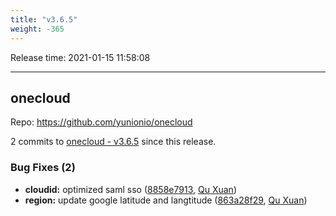 ```yaml
---
title: "v3.6.5"
weight: -365
---
```


Release time: 2021-01-15 11:58:08

---
## onecloud

Repo: https://github.com/yunionio/onecloud

2 commits to [onecloud - v3.6.5] since this release.

### Bug Fixes (2)
- **cloudid:** optimized saml sso ([8858e7913](https://github.com/yunionio/onecloud/commit/8858e7913c469623b47cc6b2f7c0e28682798f53), [Qu Xuan](mailto:quxuan@yunionyun.com))
- **region:** update google latitude and langtitude ([863a28f29](https://github.com/yunionio/onecloud/commit/863a28f2949556d08d2b3e6fbeb25e636ef2b277), [Qu Xuan](mailto:quxuan@yunionyun.com))

[onecloud - v3.6.5]: https://github.com/yunionio/onecloud/compare/v3.6.4...v3.6.5
